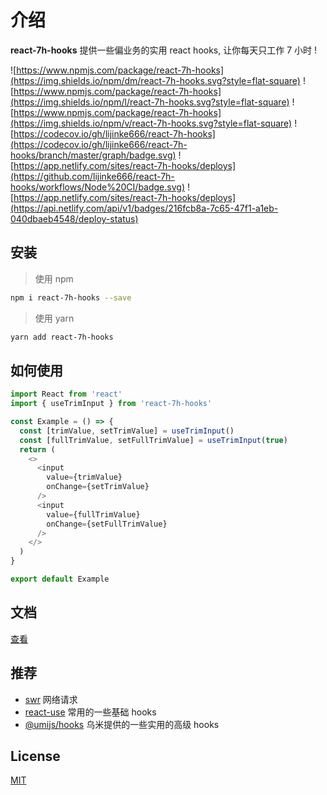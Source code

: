 # 介绍

**react-7h-hooks** 提供一些偏业务的实用 react hooks, 让你每天只工作 7 小时 !

![https://www.npmjs.com/package/react-7h-hooks](https://img.shields.io/npm/dm/react-7h-hooks.svg?style=flat-square)
![https://www.npmjs.com/package/react-7h-hooks](https://img.shields.io/npm/l/react-7h-hooks.svg?style=flat-square)
![https://www.npmjs.com/package/react-7h-hooks](https://img.shields.io/npm/v/react-7h-hooks.svg?style=flat-square)
![https://codecov.io/gh/lijinke666/react-7h-hooks](https://codecov.io/gh/lijinke666/react-7h-hooks/branch/master/graph/badge.svg)
![https://app.netlify.com/sites/react-7h-hooks/deploys](https://github.com/lijinke666/react-7h-hooks/workflows/Node%20CI/badge.svg)
![https://app.netlify.com/sites/react-7h-hooks/deploys](https://api.netlify.com/api/v1/badges/216fcb8a-7c65-47f1-a1eb-040dbaeb4548/deploy-status)

## 安装

> 使用 npm

```bash
npm i react-7h-hooks --save
```

> 使用 yarn

```bash
yarn add react-7h-hooks
```

## 如何使用

```js
import React from 'react'
import { useTrimInput } from 'react-7h-hooks'

const Example = () => {
  const [trimValue, setTrimValue] = useTrimInput()
  const [fullTrimValue, setFullTrimValue] = useTrimInput(true)
  return (
    <>
      <input
        value={trimValue}
        onChange={setTrimValue}
      />
      <input
        value={fullTrimValue}
        onChange={setFullTrimValue}
      />
    </>
  )
}

export default Example
```

## 文档

[查看](https://react-7h-hooks.netlify.com/)

## 推荐

- [swr](https://github.com/zeit/swr) 网络请求
- [react-use](https://github.com/streamich/react-use) 常用的一些基础 hooks
- [@umijs/hooks](https://github.com/umijs/hooks) 乌米提供的一些实用的高级 hooks

## License

[MIT](https://github.com/lijinke666/react-7h-hooks/blob/master/LICENSE)

